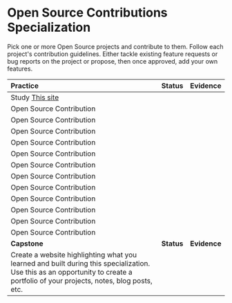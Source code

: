 # Open Source Contributions Specialization

Pick one or more Open Source projects and contribute to them. Follow each project's contribution guidelines. Either tackle existing feature requests or bug reports on the project or propose, then once approved, add your own features.

| **Practice**                                                                                                                                                                    | **Status** | **Evidence** |
| :------------------------------------------------------------------------------------------------------------------------------------------------------------------------------ | :--------: | :----------: |
| Study [This site](https://opensource.guide/how-to-contribute/)                                                                                                                  |            |
| Open Source Contribution                                                                                                                                                        |            |
| Open Source Contribution                                                                                                                                                        |            |
| Open Source Contribution                                                                                                                                                        |            |
| Open Source Contribution                                                                                                                                                        |            |
| Open Source Contribution                                                                                                                                                        |            |
| Open Source Contribution                                                                                                                                                        |            |
| Open Source Contribution                                                                                                                                                        |            |
| Open Source Contribution                                                                                                                                                        |            |
| Open Source Contribution                                                                                                                                                        |            |
| Open Source Contribution                                                                                                                                                        |            |
| Open Source Contribution                                                                                                                                                        |            |
| Open Source Contribution                                                                                                                                                        |            |
| **Capstone**                                                                                                                                                                    | **Status** | **Evidence** |
| Create a website highlighting what you learned and built during this specialization. Use this as an opportunity to create a portfolio of your projects, notes, blog posts, etc. |            |
